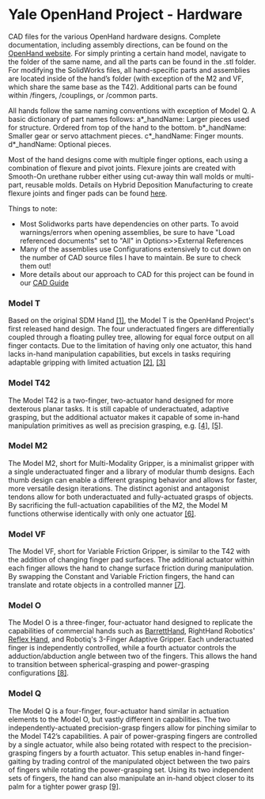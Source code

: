 Yale OpenHand Project - Hardware
=======

CAD files for the various OpenHand hardware designs. Complete documentation, including assembly directions, can be found on the [OpenHand website](http://www.eng.yale.edu/grablab/openhand/). For simply printing a certain hand model, navigate to the folder of the same name, and all the parts can be found in the .stl folder. For modifying the SolidWorks files, all hand-specific parts and assemblies are located inside of the hand’s folder (with exception of the M2 and VF, which share the same base as the T42). Additional parts can be found within /fingers, /couplings, or /common parts. 

All hands follow the same naming conventions with exception of Model Q. A basic dictionary of part names follows: 
a*_handName: Larger pieces used for structure. Ordered from top of the hand to the bottom. 
b*_handName: Smaller gear or servo attachment pieces. 
c*_handName: Finger mounts.
d*_handName: Optional pieces.

Most of the hand designs come with multiple finger options, each using a combination of flexure and pivot joints. Flexure joints are created with Smooth-On urethane rubber either using cut-away thin wall molds or multi-part, reusable molds. Details on Hybrid Deposition Manufacturing to create flexure joints and finger pads can be found [here](https://www.eng.yale.edu/grablab/openhand/hdm.html). 

Things to note:
- Most Solidworks parts have dependencies on other parts. To avoid warnings/errors when opening assemblies, be sure to have "Load referenced documents" set to "All" in Options>>External References
- Many of the assemblies use Configurations extensively to cut down on the number of CAD source files I have to maintain. Be sure to check them out!
- More details about our approach to CAD for this project can be found in our [CAD Guide](http://www.eng.yale.edu/grablab/openhand/OpenHand%20CAD%20Guide.pdf)

### Model T
Based on the original SDM Hand [[1]](https://www.eng.yale.edu/grablab/pubs/Dollar_IJRR2010.pdf), the Model T is the OpenHand Project's first released hand design. The four underactuated fingers are differentially coupled through a floating pulley tree, allowing for equal force output on all finger contacts. Due to the limitation of having only one actuator, this hand lacks in-hand manipulation capabilities, but excels in tasks requiring adaptable gripping with limited actuation [[2]](https://www.eng.yale.edu/grablab/pubs/Ma_RAM2017.pdf), [[3]](https://www.eng.yale.edu/grablab/pubs/Ma_ICRA2013.pdf)

### Model T42
The Model T42 is a two-finger, two-actuator hand designed for more dexterous planar tasks. It is still capable of underactuated, adaptive grasping, but the additional actuator makes it capable of some in-hand manipulation primitives as well as precision grasping, e.g. [[4]](https://www.eng.yale.edu/grablab/pubs/Calli_TASE2018.pdf), [[5]](https://www.eng.yale.edu/grablab/pubs/Sintov_RAL2019.pdf). 

### Model M2
The Model M2, short for Multi-Modality Gripper, is a minimalist gripper with a single underactuated finger and a library of modular thumb designs. Each thumb design can enable a different grasping behavior and allows for faster, more versatile design iterations. The distinct agonist and antagonist tendons allow for both underactuated and fully-actuated grasps of objects. By sacrificing the full-actuation capabilities of the M2, the Model M functions otherwise identically with only one actuator [[6]](https://www.eng.yale.edu/grablab/pubs/Ma_REMAR2015_1.pdf).

### Model VF
The Model VF, short for Variable Friction Gripper, is similar to the T42 with the addition of changing finger pad surfaces. The additional actuator within each finger allows the hand to change surface friction during manipulation. By swapping the Constant and Variable Friction fingers, the hand can translate and rotate objects in a controlled manner [[7]](http://berkcalli.com/publications/2018-SpiersCalliDollar.pdf).

### Model O
The Model O is a three-finger, four-actuator hand designed to replicate the capabilities of commercial hands such as [BarrettHand](http://www.barrett.com/robot/products-hand.htm), RightHand Robotics' [Reflex Hand](http://www.righthandrobotics.com/main:reflex), and Robotiq's 3-Finger Adaptive Gripper. Each underactuated finger is independently controlled, while a fourth actuator controls the adduction/abduction angle between two of the fingers. This allows the hand to transition between spherical-grasping and power-grasping configurations [[8]](https://www.eng.yale.edu/grablab/pubs/Odhner_IJRR2014.pdf).

### Model Q
The Model Q is a four-finger, four-actuator hand similar in actuation elements to the Model O, but vastly different in capabilities. The two independently-actuated precision-grasp fingers allow for pinching similar to the Model T42’s capabilities. A pair of power-grasping fingers are controlled by a single actuator, while also being rotated with respect to the precision-grasping fingers by a fourth actuator. This setup enables in-hand finger-gaiting by trading control of the manipulated object between the two pairs of fingers while rotating the power-grasping set. Using its two independent sets of fingers, the hand can also manipulate an in-hand object closer to its palm for a tighter power grasp [[9]](https://www.eng.yale.edu/grablab/pubs/Ma_ROBIO2014.pdf).

